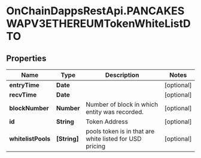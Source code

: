 # OnChainDappsRestApi.PANCAKESWAPV3ETHEREUMTokenWhiteListDTO

## Properties

Name | Type | Description | Notes
------------ | ------------- | ------------- | -------------
**entryTime** | **Date** |  | [optional] 
**recvTime** | **Date** |  | [optional] 
**blockNumber** | **Number** | Number of block in which entity was recorded. | [optional] 
**id** | **String** | Token Address | [optional] 
**whitelistPools** | **[String]** | pools token is in that are white listed for USD pricing | [optional] 


